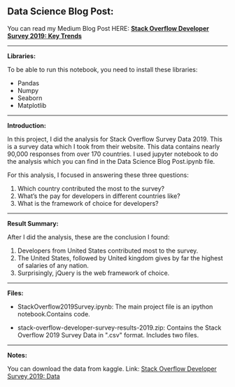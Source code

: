 ## Data Science Blog Post:

You can read my Medium Blog Post HERE: **[Stack Overflow Developer Survey 2019: Key Trends](https://medium.com/@DhananjayYelwande/stack-overflow-developer-survey-2019-key-trends-9042f73d5acc)**

----

**Libraries:**

To be able to run this notebook, you need to install these libraries:
- Pandas
- Numpy
- Seaborn
- Matplotlib

-----

**Introduction:**

In this project, I did the analysis for Stack Overflow Survey Data 2019. This is a survey data which I took from their website. This data contains nearly 90,000 responses from over 170 countries. I used jupyter notebook to do the analysis which you can find in the Data Science Blog Post.ipynb file.

For this analysis, I focused in answering these three questions:
1. Which country contributed the most to the survey?
2. What’s the pay for developers in different countries like?
3. What is the framework of choice for developers?

-----

**Result Summary:**

After I did the analysis, these are the conclusion I found:
1. Developers from United States contributed most to the survey.
2. The United States, followed by United kingdom gives by far the highest of salaries of any nation.
3. Surprisingly, jQuery is the web framework of choice.

-----

**Files:**
- StackOverflow2019Survey.ipynb: The main project file is an ipython notebook.Contains code.

- stack-overflow-developer-survey-results-2019.zip: Contains the Stack Overflow 2019 Survey Data in ".csv" format. Includes two files.

-----

**Notes:**

You can download the data from kaggle. Link: [Stack Overflow Developer Survey 2019: Data](https://www.kaggle.com/mchirico/stack-overflow-developer-survey-results-2019)
